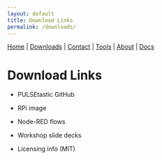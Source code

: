 ```yaml
---
layout: default
title: Download Links
permalink: /downloads/
---
```

<nav>
  <a href="{{ '/' | relative_url }}">Home</a> |
  <a href="{{ '/downloads/' | relative_url }}">Downloads</a> |
  <a href="{{ '/contact/' | relative_url }}">Contact</a> |
  <a href="{{ '/tools/' | relative_url }}">Tools</a> |
  <a href="{{ '/about/' | relative_url }}">About</a> |
  <a href="{{ '/docs/' | relative_url }}">Docs</a>
</nav>

# Download Links
- PULSEtastic GitHub

- RPi image

- Node-RED flows

- Workshop slide decks

- Licensing info (MIT)
